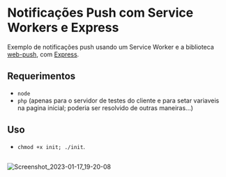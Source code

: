 # Notificações Push com Service Workers e Express
Exemplo de notificações push usando um Service Worker e a biblioteca [web-push](https://github.com/web-push-libs/web-push), com [Express](https://github.com/expressjs/express).
## Requerimentos
- `node`
- `php` (apenas para o servidor de testes do cliente e para setar variaveis na pagina inicial; poderia ser resolvido de outras maneiras...)
## Uso
- `chmod +x init; ./init`.
##
![Screenshot_2023-01-17_19-20-08](https://user-images.githubusercontent.com/97701096/213025566-30f3c7a9-9256-4c3c-ad76-b17beec91bea.png)
